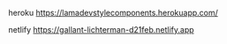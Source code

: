 heroku https://lamadevstylecomponents.herokuapp.com/ 

netlify https://gallant-lichterman-d21feb.netlify.app
